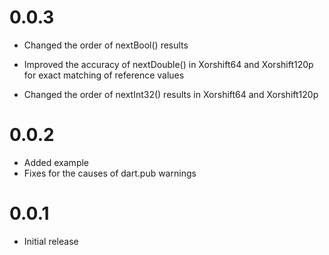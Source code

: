 # 0.0.3

- Changed the order of nextBool() results

- Improved the accuracy of nextDouble() in Xorshift64 and 
  Xorshift120p for exact matching of reference values
    
- Changed the order of nextInt32() results in Xorshift64 and 
  Xorshift120p

# 0.0.2

- Added example
- Fixes for the causes of dart.pub warnings

# 0.0.1

- Initial release